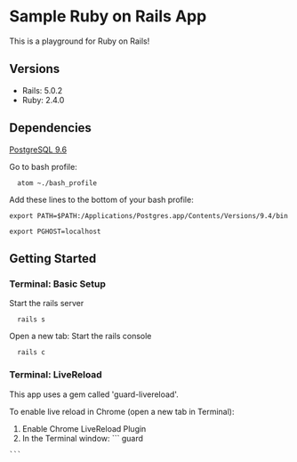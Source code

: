 # Sample Ruby on Rails App
This is a playground for Ruby on Rails!

## Versions
  * Rails: 5.0.2
  * Ruby: 2.4.0

## Dependencies
  [PostgreSQL 9.6](http://postgresapp.com/)

  Go to bash profile:

  ```
    atom ~./bash_profile
  ```

  Add these lines to the bottom of your bash profile:

  ```
  export PATH=$PATH:/Applications/Postgres.app/Contents/Versions/9.4/bin

  export PGHOST=localhost
  ```




## Getting Started

### Terminal: Basic Setup
  Start the rails server
  ```
    rails s
  ```
  Open a new tab: Start the rails console
  ```
    rails c
  ```
### Terminal: LiveReload
  This app uses a gem called 'guard-livereload'.

  To enable live reload in Chrome (open a new tab in Terminal):

  1.  Enable Chrome LiveReload Plugin
  2.  In the Terminal window:
    ```
      guard

    ```
